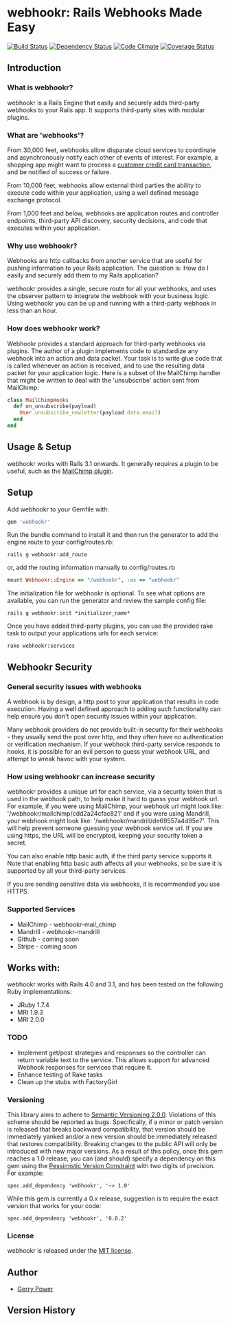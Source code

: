 # webhookr: Rails Webhooks Made Easy
[![Build Status](https://travis-ci.org/zoocasa/webhookr.png?branch=master)](https://travis-ci.org/zoocasa/webhookr)
[![Dependency Status](https://gemnasium.com/zoocasa/webhookr.png)](https://gemnasium.com/zoocasa/webhookr)
[![Code Climate](https://codeclimate.com/github/zoocasa/webhookr.png)](https://codeclimate.com/github/zoocasa/webhookr)
[![Coverage Status](https://coveralls.io/repos/zoocasa/webhookr/badge.png?branch=master)](https://coveralls.io/r/zoocasa/webhookr?branch=master)

## <a name="introduction"></a>Introduction

### What is webhookr?

webhookr is a Rails Engine that easily and securely adds third-party
webhooks to your Rails app. It supports third-party sites with modular
plugins.

### What are 'webhooks'?

From 30,000 feet, webhooks allow disparate cloud services to coordinate and
asynchronously notify each other of events of interest. For example, a shopping app might
want to process a [customer credit card transaction](https://stripe.com/docs/webhooks),
and be notified of success or failure.

From 10,000 feet, webhooks allow external third parties the ability to
execute code within your application, using a well defined message exchange
protocol.

From 1,000 feet and below, webhooks are application routes and controller
endpoints, third-party API discovery, security decisions, and code that
executes within your application.


### Why use webhookr?

Webhooks are http callbacks from another service that are useful for
pushing information to your Rails application. The question is: How do I
easily and securely add them to my Rails application?

webhookr provides a single, secure route for all your webhooks, and uses
the observer pattern to integrate the webhook with your business logic.
Using webhookr you can be up and running with a third-party webhook in less
than an hour.

### How does webhookr work?

Webhookr provides a standard approach for third-party webhooks via plugins. The
author of a plugin implements code to standardize any webhook into an action and
data packet. Your task is to write glue code that is called whenever an action is
received, and to use the resulting data packet for your application logic. Here is
a subset of the MailChimp handler that might be written to deal with the 'unsubscribe'
action sent from MailChimp:

```ruby
class MailChimpHooks
  def on_unsubscribe(payload)
    User.unsubscribe_newletter(payload.data.email)
  end
end
```

## <a name="usage"></a>Usage & Setup

webhookr works with Rails 3.1 onwards. It generally requires a plugin to be
useful, such as the [MailChimp plugin](https://github.com/zoocasa/webhookr-mailchimp).

## Setup

Add webhookr to your Gemfile with:

```ruby
gem 'webhookr'
```

Run the bundle command to install it and then run the generator to
add the engine route to your config/routes.rb:

```console
rails g webhookr:add_route
```

or, add the routing information manually to config/routes.rb

```ruby
mount Webhookr::Engine => "/webhookr", :as => "webhookr"
```

The initialization file for webhookr is optional. To see what
options are available, you can run the generator and review the
sample config file:

```console
rails g webhookr:init *initializer_name*
```

Once you have added third-party plugins, you can use the provided
rake task to output your applications urls for each service:

```console
rake webhookr:services
```

## <a name="security"></a>Webhookr Security

### General security issues with webhooks

A webhook is by design, a http post to your application that results in code execution.
Having a well defined approach to adding such functionality can help ensure you don't open security issues
within your application.

Many webhook providers do not provide built-in security for their
webhooks - they usually send the post over http, and they often have no authentication
or verification mechanism. If your webhook third-party service responds to hooks, it is
possible for an evil person to guess your webhook URL, and attempt to wreak havoc with your system.

### How using webhookr can increase security
webhookr provides a unique url for each service, via a security token that is used in the webhook path, to help make it hard to guess your webhook url.
For example, if you were using MailChimp, your webhook url might look like: '/webhookr/mailchimp/cdd2a24cfac821' and if you were using Mandrill, your
webhook might look like: '/webhookr/mandrill/de69557a4d95e7'. This will help prevent someone guessing your
webhook service url. If you are using https, the URL will be encrypted, keeping your security token a secret.

You can also enable http basic auth, if the third party service supports it. Note that enabling http basic auth
affects all your webhooks, so be sure it is supported by all your third-party services.

If you are sending sensitive data via webhooks, it is recommended you use HTTPS.

### <a name="supported_services"></a>Supported Services

* MailChimp - webhookr-mail_chimp
* Mandrill - webhookr-mandrill
* Github - coming soon
* Stripe - coming soon

## <a name="works_with"></a>Works with:

webhookr works with Rails 4.0 and 3.1, and has been tested on the following Ruby
implementations:

* JRuby 1.7.4
* MRI 1.9.3
* MRI 2.0.0

### TODO
* Implement get/post strategies and responses so the controller can return variable text to the service.
This allows support for advanced Webhook responses for services that require it.
* Enhance testing of Rake tasks
* Clean up the stubs with FactoryGirl

### Versioning
This library aims to adhere to [Semantic Versioning 2.0.0](http://semver.org/). Violations of this scheme should be reported as
bugs. Specifically, if a minor or patch version is released that breaks backward compatibility, that
version should be immediately yanked and/or a new version should be immediately released that restores
compatibility. Breaking changes to the public API will only be introduced with new major versions. As a
result of this policy, once this gem reaches a 1.0 release, you can (and should) specify a dependency on
this gem using the [Pessimistic Version Constraint](http://docs.rubygems.org/read/chapter/16#page74) with
two digits of precision. For example:

    spec.add_dependency 'webhookr', '~> 1.0'

While this gem is currently a 0.x release, suggestion is to require the exact version that works for your code:

    spec.add_dependency 'webhookr', '0.0.2'

### License

webhookr is released under the [MIT license](http://www.opensource.org/licenses/MIT).

## Author

* [Gerry Power](https://github.com/gerrypower)

## <a name="Version History"></a>Version History
